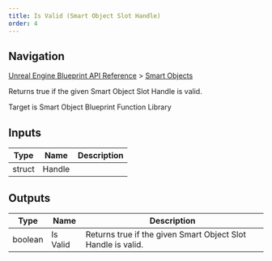 ```yaml
---
title: Is Valid (Smart Object Slot Handle)
order: 4
---
```

## Navigation

[Unreal Engine Blueprint API Reference](https://dev.epicgames.com/documentation/en-us/unreal-engine/BlueprintAPI) > [Smart Objects](https://dev.epicgames.com/documentation/en-us/unreal-engine/BlueprintAPI/SmartObjects)

Returns true if the given Smart Object Slot Handle is valid.

Target is Smart Object Blueprint Function Library

## Inputs

| Type | Name | Description |
| --- | --- | --- |
| struct | Handle |  |

## Outputs

| Type | Name | Description |
| --- | --- | --- |
| boolean | Is Valid | Returns true if the given Smart Object Slot Handle is valid. |
